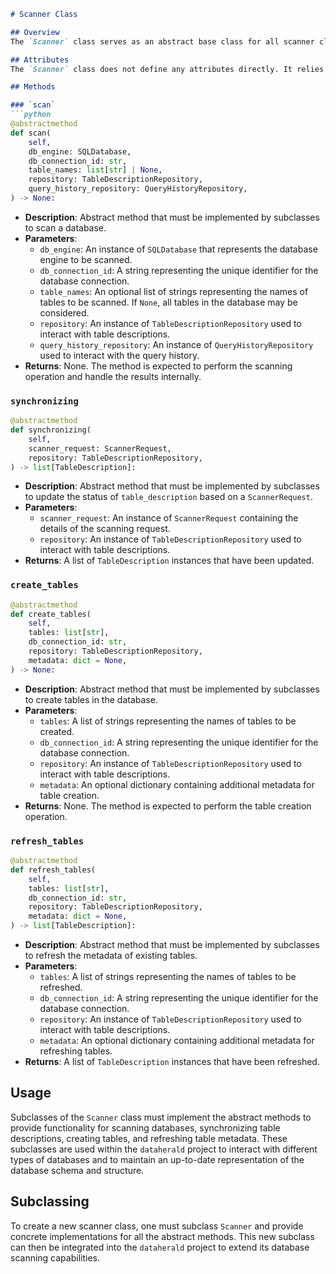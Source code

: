 ```markdown
# Scanner Class

## Overview
The `Scanner` class serves as an abstract base class for all scanner classes within the `dataherald` project. It inherits from the `Component` class and Python's built-in `ABC` (Abstract Base Class) module, indicating that it provides a template for subclasses but is not intended to be instantiated directly.

## Attributes
The `Scanner` class does not define any attributes directly. It relies on attributes defined in the `Component` class it inherits from and the abstract methods it declares.

## Methods

### `scan`
```python
@abstractmethod
def scan(
    self,
    db_engine: SQLDatabase,
    db_connection_id: str,
    table_names: list[str] | None,
    repository: TableDescriptionRepository,
    query_history_repository: QueryHistoryRepository,
) -> None:
```
- **Description**: Abstract method that must be implemented by subclasses to scan a database.
- **Parameters**:
  - `db_engine`: An instance of `SQLDatabase` that represents the database engine to be scanned.
  - `db_connection_id`: A string representing the unique identifier for the database connection.
  - `table_names`: An optional list of strings representing the names of tables to be scanned. If `None`, all tables in the database may be considered.
  - `repository`: An instance of `TableDescriptionRepository` used to interact with table descriptions.
  - `query_history_repository`: An instance of `QueryHistoryRepository` used to interact with the query history.
- **Returns**: None. The method is expected to perform the scanning operation and handle the results internally.

### `synchronizing`
```python
@abstractmethod
def synchronizing(
    self,
    scanner_request: ScannerRequest,
    repository: TableDescriptionRepository,
) -> list[TableDescription]:
```
- **Description**: Abstract method that must be implemented by subclasses to update the status of `table_description` based on a `ScannerRequest`.
- **Parameters**:
  - `scanner_request`: An instance of `ScannerRequest` containing the details of the scanning request.
  - `repository`: An instance of `TableDescriptionRepository` used to interact with table descriptions.
- **Returns**: A list of `TableDescription` instances that have been updated.

### `create_tables`
```python
@abstractmethod
def create_tables(
    self,
    tables: list[str],
    db_connection_id: str,
    repository: TableDescriptionRepository,
    metadata: dict = None,
) -> None:
```
- **Description**: Abstract method that must be implemented by subclasses to create tables in the database.
- **Parameters**:
  - `tables`: A list of strings representing the names of tables to be created.
  - `db_connection_id`: A string representing the unique identifier for the database connection.
  - `repository`: An instance of `TableDescriptionRepository` used to interact with table descriptions.
  - `metadata`: An optional dictionary containing additional metadata for table creation.
- **Returns**: None. The method is expected to perform the table creation operation.

### `refresh_tables`
```python
@abstractmethod
def refresh_tables(
    self,
    tables: list[str],
    db_connection_id: str,
    repository: TableDescriptionRepository,
    metadata: dict = None,
) -> list[TableDescription]:
```
- **Description**: Abstract method that must be implemented by subclasses to refresh the metadata of existing tables.
- **Parameters**:
  - `tables`: A list of strings representing the names of tables to be refreshed.
  - `db_connection_id`: A string representing the unique identifier for the database connection.
  - `repository`: An instance of `TableDescriptionRepository` used to interact with table descriptions.
  - `metadata`: An optional dictionary containing additional metadata for refreshing tables.
- **Returns**: A list of `TableDescription` instances that have been refreshed.

## Usage
Subclasses of the `Scanner` class must implement the abstract methods to provide functionality for scanning databases, synchronizing table descriptions, creating tables, and refreshing table metadata. These subclasses are used within the `dataherald` project to interact with different types of databases and to maintain an up-to-date representation of the database schema and structure.

## Subclassing
To create a new scanner class, one must subclass `Scanner` and provide concrete implementations for all the abstract methods. This new subclass can then be integrated into the `dataherald` project to extend its database scanning capabilities.
```